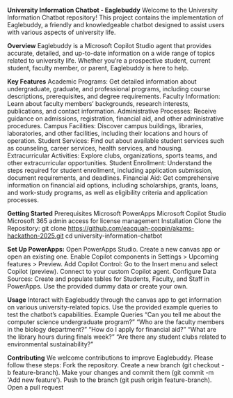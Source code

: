 **University Information Chatbot - Eaglebuddy**
Welcome to the University Information Chatbot repository! This project contains the implementation of Eaglebuddy, a friendly and knowledgeable chatbot designed to assist users with various aspects of university life.

**Overview**
Eaglebuddy is a Microsoft Copilot Studio agent that provides accurate, detailed, and up-to-date information on a wide range of topics related to university life. Whether you’re a prospective student, current student, faculty member, or parent, Eaglebuddy is here to help.

**Key Features**
Academic Programs: Get detailed information about undergraduate, graduate, and professional programs, including course descriptions, prerequisites, and degree requirements.
Faculty Information: Learn about faculty members’ backgrounds, research interests, publications, and contact information.
Administrative Processes: Receive guidance on admissions, registration, financial aid, and other administrative procedures.
Campus Facilities: Discover campus buildings, libraries, laboratories, and other facilities, including their locations and hours of operation.
Student Services: Find out about available student services such as counseling, career services, health services, and housing.
Extracurricular Activities: Explore clubs, organizations, sports teams, and other extracurricular opportunities.
Student Enrollment: Understand the steps required for student enrollment, including application submission, document requirements, and deadlines.
Financial Aid: Get comprehensive information on financial aid options, including scholarships, grants, loans, and work-study programs, as well as eligibility criteria and application processes.

**Getting Started**
Prerequisites
Microsoft PowerApps
Microsoft Copilot Studio
Microsoft 365 admin access for license management
Installation
Clone the Repository:
git clone https://github.com/eacquah-coppin/akams-hackathon-2025.git
cd university-information-chatbot

**Set Up PowerApps:**
Open PowerApps Studio.
Create a new canvas app or open an existing one.
Enable Copilot components in Settings > Upcoming features > Preview.
Add Copilot Control:
Go to the Insert menu and select Copilot (preview).
Connect to your custom Copilot agent.
Configure Data Sources:
Create and populate tables for Students, Faculty, and Staff in PowerApps.
Use the provided dummy data or create your own.

**Usage**
Interact with Eaglebuddy through the canvas app to get information on various university-related topics.
Use the provided example queries to test the chatbot’s capabilities.
Example Queries
“Can you tell me about the computer science undergraduate program?”
“Who are the faculty members in the biology department?”
“How do I apply for financial aid?”
“What are the library hours during finals week?”
“Are there any student clubs related to environmental sustainability?”

**Contributing**
We welcome contributions to improve Eaglebuddy. Please follow these steps:
Fork the repository.
Create a new branch (git checkout -b feature-branch).
Make your changes and commit them (git commit -m 'Add new feature').
Push to the branch (git push origin feature-branch).
Open a pull request
